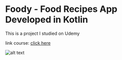 # Foody - Food Recipes App Developed in Kotlin
This is a project I studied on Udemy

link course: [click here](https://www.udemy.com/share/103O3M3@ZnJP2ZJk3rw8BKyNawMdnxNf2niP6YAqVdjEWRbONIi4VFTmoIpOOWdTKs-hIdxNkQ==/)

![alt text](https://i.postimg.cc/6pt0GT54/Thumbnail-1.png)
